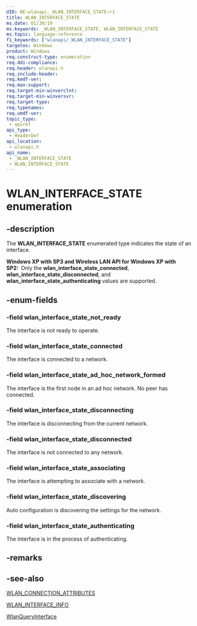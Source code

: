 ```yaml
---
UID: NE:wlanapi._WLAN_INTERFACE_STATE~r1
title: WLAN_INTERFACE_STATE
ms.date: 01/30/19
ms.keywords: _WLAN_INTERFACE_STATE, WLAN_INTERFACE_STATE
ms.topic: language-reference
f1_keywords: ["wlanapi/_WLAN_INTERFACE_STATE"]
targetos: Windows
product: Windows
req.construct-type: enumeration
req.ddi-compliance: 
req.header: wlanapi.h
req.include-header: 
req.kmdf-ver: 
req.max-support: 
req.target-min-winverclnt: 
req.target-min-winversvr: 
req.target-type: 
req.typenames: 
req.umdf-ver: 
topic_type:
 - apiref
api_type:
 - HeaderDef
api_location:
 - wlanapi.h
api_name:
 - _WLAN_INTERFACE_STATE
 - WLAN_INTERFACE_STATE
---
```


# WLAN_INTERFACE_STATE enumeration


## -description

The <b>WLAN_INTERFACE_STATE</b> enumerated type indicates the state of an interface.

<b>Windows XP with SP3 and Wireless LAN API for Windows XP with SP2:  </b>Only the <b>wlan_interface_state_connected</b>, <b>wlan_interface_state_disconnected</b>, and <b>wlan_interface_state_authenticating</b> values are supported.


## -enum-fields

### -field wlan_interface_state_not_ready

The interface is not ready to operate.


### -field wlan_interface_state_connected

The interface is connected to a network.


### -field wlan_interface_state_ad_hoc_network_formed

The interface is the first node in an ad hoc network.  No peer has connected.


### -field wlan_interface_state_disconnecting

The interface is disconnecting from the current network.


### -field wlan_interface_state_disconnected

The interface is not connected to any network.


### -field wlan_interface_state_associating

The interface is attempting to associate with a network.


### -field wlan_interface_state_discovering

Auto configuration is discovering the settings for the network.


### -field wlan_interface_state_authenticating

The interface is in the process of authenticating.


## -remarks

## -see-also

<a href="https://docs.microsoft.com/windows/desktop/api/wlanapi/ns-wlanapi-_wlan_connection_attributes">WLAN_CONNECTION_ATTRIBUTES</a>

<a href="https://docs.microsoft.com/windows/desktop/api/wlanapi/ns-wlanapi-_wlan_interface_info">WLAN_INTERFACE_INFO</a>

<a href="https://docs.microsoft.com/windows/desktop/api/wlanapi/nf-wlanapi-wlanqueryinterface">WlanQueryInterface</a>
 
